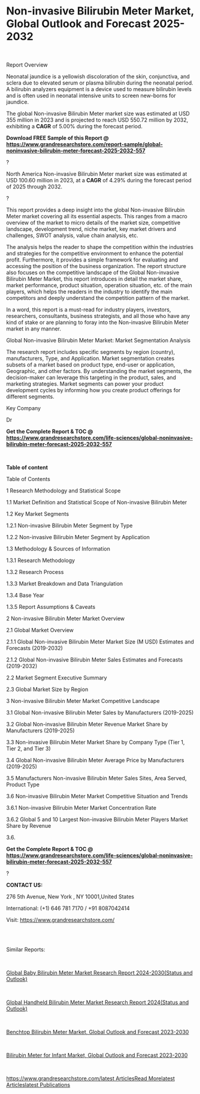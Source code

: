 <h1>Non-invasive Bilirubin Meter Market, Global Outlook and Forecast 2025-2032</h1><br/><p>Report Overview</p>
 
 
 
 <p>Neonatal jaundice is a yellowish discoloration of the skin, conjunctiva, and sclera due to elevated serum or plasma bilirubin during the neonatal period. A bilirubin analyzers equipment is a device used to measure bilirubin levels and is often used in neonatal intensive units to screen new-borns for jaundice.</p>
 
 
 
 <p>The global Non-invasive Bilirubin Meter market size was estimated at USD 355 million in 2023 and is projected to reach USD 550.72 million by 2032, exhibiting a <strong>CAGR</strong> of 5.00% during the forecast period.</p>
 
 
 
 <div><b>Download FREE Sample of this Report @ <a href="https://www.grandresearchstore.com/report-sample/global-noninvasive-bilirubin-meter-forecast-2025-2032-557">https://www.grandresearchstore.com/report-sample/global-noninvasive-bilirubin-meter-forecast-2025-2032-557</a></b></div>
 
 
 
 <p>? </p>
 
 
 
 <p>North America Non-invasive Bilirubin Meter market size was estimated at USD 100.60 million in 2023, at a <strong>CAGR</strong> of 4.29% during the forecast period of 2025 through 2032.</p>
 
 
 
 <p>? </p>
 
 
 
 <p>This report provides a deep insight into the global Non-invasive Bilirubin Meter market covering all its essential aspects. This ranges from a macro overview of the market to micro details of the market size, competitive landscape, development trend, niche market, key market drivers and challenges, SWOT analysis, value chain analysis, etc.</p>
 
 
 
 <p>The analysis helps the reader to shape the competition within the industries and strategies for the competitive environment to enhance the potential profit. Furthermore, it provides a simple framework for evaluating and accessing the position of the business organization. The report structure also focuses on the competitive landscape of the Global Non-invasive Bilirubin Meter Market, this report introduces in detail the market share, market performance, product situation, operation situation, etc. of the main players, which helps the readers in the industry to identify the main competitors and deeply understand the competition pattern of the market.</p>
 
 
 
 <p>In a word, this report is a must-read for industry players, investors, researchers, consultants, business strategists, and all those who have any kind of stake or are planning to foray into the Non-invasive Bilirubin Meter market in any manner.</p>
 
 
 
 <p>Global Non-invasive Bilirubin Meter Market: Market Segmentation Analysis</p>
 
 
 
 <p>The research report includes specific segments by region (country), manufacturers, Type, and Application. Market segmentation creates subsets of a market based on product type, end-user or application, Geographic, and other factors. By understanding the market segments, the decision-maker can leverage this targeting in the product, sales, and marketing strategies. Market segments can power your product development cycles by informing how you create product offerings for different segments.</p>
 
 
 
 <p>Key Company</p>
 
 
 
 <p>Dr</p>
 
 
 
 <div><b>Get the Complete Report & TOC @ <a href="https://www.grandresearchstore.com/life-sciences/global-noninvasive-bilirubin-meter-forecast-2025-2032-557">https://www.grandresearchstore.com/life-sciences/global-noninvasive-bilirubin-meter-forecast-2025-2032-557</a></b></div>
 
 
 
 <p><br />
 
 <b>Table of content</b></p>
 
 
 
 <p>Table of Contents<br />
 
 1 Research Methodology and Statistical Scope<br />
 
 1.1 Market Definition and Statistical Scope of Non-invasive Bilirubin Meter<br />
 
 1.2 Key Market Segments<br />
 
 1.2.1 Non-invasive Bilirubin Meter Segment by Type<br />
 
 1.2.2 Non-invasive Bilirubin Meter Segment by Application<br />
 
 1.3 Methodology & Sources of Information<br />
 
 1.3.1 Research Methodology<br />
 
 1.3.2 Research Process<br />
 
 1.3.3 Market Breakdown and Data Triangulation<br />
 
 1.3.4 Base Year<br />
 
 1.3.5 Report Assumptions & Caveats<br />
 
 2 Non-invasive Bilirubin Meter Market Overview<br />
 
 2.1 Global Market Overview<br />
 
 2.1.1 Global Non-invasive Bilirubin Meter Market Size (M USD) Estimates and Forecasts (2019-2032)<br />
 
 2.1.2 Global Non-invasive Bilirubin Meter Sales Estimates and Forecasts (2019-2032)<br />
 
 2.2 Market Segment Executive Summary<br />
 
 2.3 Global Market Size by Region<br />
 
 3 Non-invasive Bilirubin Meter Market Competitive Landscape<br />
 
 3.1 Global Non-invasive Bilirubin Meter Sales by Manufacturers (2019-2025)<br />
 
 3.2 Global Non-invasive Bilirubin Meter Revenue Market Share by Manufacturers (2019-2025)<br />
 
 3.3 Non-invasive Bilirubin Meter Market Share by Company Type (Tier 1, Tier 2, and Tier 3)<br />
 
 3.4 Global Non-invasive Bilirubin Meter Average Price by Manufacturers (2019-2025)<br />
 
 3.5 Manufacturers Non-invasive Bilirubin Meter Sales Sites, Area Served, Product Type<br />
 
 3.6 Non-invasive Bilirubin Meter Market Competitive Situation and Trends<br />
 
 3.6.1 Non-invasive Bilirubin Meter Market Concentration Rate<br />
 
 3.6.2 Global 5 and 10 Largest Non-invasive Bilirubin Meter Players Market Share by Revenue<br />
 
 3.6.</p>
 
 
 
 <div><b>Get the Complete Report & TOC @ <a href="https://www.grandresearchstore.com/life-sciences/global-noninvasive-bilirubin-meter-forecast-2025-2032-557">https://www.grandresearchstore.com/life-sciences/global-noninvasive-bilirubin-meter-forecast-2025-2032-557</a></b></div>
 
 
 
 <p>? </p>
 
 
 
 <p><b>CONTACT US:</b><br />
 
 276 5th Avenue, New York , NY 10001,United States<br />
 
 International: (+1) 646 781 7170 / +91 8087042414<br />
 
 Visit: <a href="https://www.grandresearchstore.com/">https://www.grandresearchstore.com/</a><br />
 
 <br />
 
 <br />
 
 Similar Reports:<br />
 
 <br />
 
 <a href="https://www.grandresearchstore.com/life-sciences/global-baby-bilirubin-meter-2024-2030-820">Global Baby Bilirubin Meter Market Research Report 2024-2030(Status and Outlook)</a><br />
 
 <br />
 
 <a href="https://www.grandresearchstore.com/life-sciences/global-hheld-bilirubin-meter-2024-788">Global Handheld Bilirubin Meter Market Research Report 2024(Status and Outlook)</a><br />
 
 <br />
 
 <a href="https://www.grandresearchstore.com/life-sciences/global-benchtop-bilirubin-meter-forecast-2023-2030-29">Benchtop Bilirubin Meter Market, Global Outlook and Forecast 2023-2030</a><br />
 
 <br />
 
 <a href="https://www.grandresearchstore.com/life-sciences/global-bilirubin-meter-for-infant-forecast-2023-2030-667">Bilirubin Meter for Infant Market, Global Outlook and Forecast 2023-2030</a><br />
 
 <br />
 
 <a href="https://gyeongbokgung.com">https://www.grandresearchstore.com/</a><a href="https://hallyeomaritime.com">latest Articles</a><a href="https://jingwansa.com">Read More</a><a href="https://nguoiviet.jp/">latest Articles</a><a href="https://www.intelmarketresearch.com/">latest Publications</a></p>